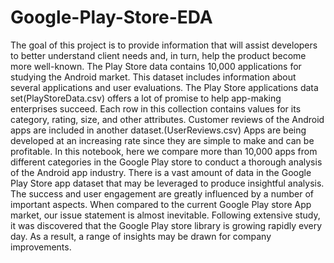 # Google-Play-Store-EDA
The goal of this project is to provide information that will assist developers to better understand client needs and, in turn, help the product become more well-known. The Play Store data contains 10,000 applications for studying the Android market. This dataset includes information about several applications and user evaluations.
The Play Store applications data set(PlayStoreData.csv) offers a lot of promise to help app-making enterprises succeed.
Each row in this collection contains values for its category, rating, size, and other attributes.
Customer reviews of the Android apps are included in another dataset.(UserReviews.csv)
Apps are being developed at an increasing rate since they are simple to make and can be profitable. In this notebook, here we compare more than 10,000 apps from different categories in the Google Play store to conduct a thorough analysis of the Android app industry.
There is a vast amount of data in the Google Play Store app dataset that may be leveraged to produce insightful analysis. The success and user engagement are greatly influenced by a number of important aspects. When compared to the current Google Play store App market, our issue statement is almost inevitable. Following extensive study, it was discovered that the Google Play store library is growing rapidly every day. As a result, a range of insights may be drawn for company improvements.
